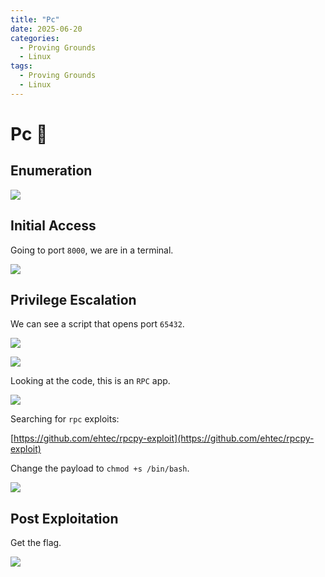 ```yaml
---
title: "Pc"
date: 2025-06-20
categories:
  - Proving Grounds
  - Linux
tags:
  - Proving Grounds
  - Linux
---
```


# Pc 🔸
<!-- more -->

## Enumeration

![](../assets/Pasted%20image%2020250327233959.png)

## Initial Access

Going to port `8000`, we are in a terminal.

![](../assets/Pasted%20image%2020250327234109.png)

## Privilege Escalation

We can see a script that opens port `65432`.

![](../assets/Pasted%20image%2020250328102815.png)

![](../assets/Pasted%20image%2020250328102846.png)

Looking at the code, this is an `RPC` app.

![](../assets/Pasted%20image%2020250328121400.png)

Searching for `rpc` exploits:

[https://github.com/ehtec/rpcpy-exploit](https://github.com/ehtec/rpcpy-exploit)

Change the payload to `chmod +s /bin/bash`.

![](../assets/Pasted%20image%2020250328132039.png)

## Post Exploitation

Get the flag.

![](../assets/Pasted%20image%2020250328132121.png)
